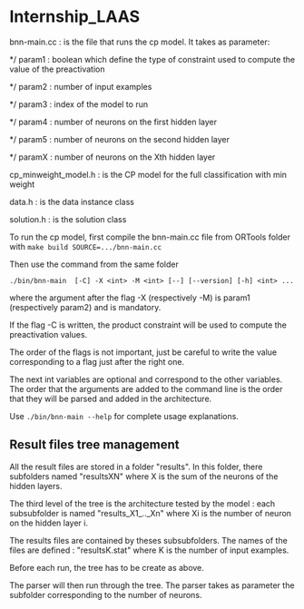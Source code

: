 # Internship_LAAS

bnn-main.cc : is the file that runs the cp model. It takes as parameter: 

 */ param1 : boolean which define the type of constraint used  to compute the value of the preactivation

 */ param2 : number of input examples 
 
 */ param3 : index of the model to run
 
 */ param4 : number of neurons on the first hidden layer
 
 */ param5 : number of neurons on the second hidden layer
 
 */ paramX : number of neurons on the Xth hidden layer
 
cp_minweight_model.h : is the CP model for the full classification with min weight 

data.h : is the data instance class

solution.h : is the solution class 

To run the cp model, first compile the bnn-main.cc file from ORTools folder with 
  `make build SOURCE=.../bnn-main.cc`
  
Then use the command from the same folder

  `./bin/bnn-main  [-C] -X <int> -M <int> [--] [--version] [-h] <int> ...`
  
 where the argument after the flag -X (respectively -M) is param1 (respectively param2) and is mandatory. 
 
If the flag -C is written, the product constraint will be used to compute the preactivation values.

The order of the flags is not important, just be careful to write the value corresponding to a flag just after the right one.

The next int variables are optional and correspond to the other variables. The order that the arguments are added to the command line is the order that they will be parsed and added in the architecture.

Use `./bin/bnn-main --help` for complete usage explanations.

## Result files tree management

All the result files are stored in a folder "results". In this folder, there subfolders named "resultsXN" where X is the sum of the neurons of the hidden layers.

The third level of the tree is the architecture tested by the model : each subsubfolder is named "results\_X1\_..\_Xn" where Xi is the number of neuron on the hidden layer i. 

The results files are contained by theses subsubfolders. The names of the files are defined : "resultsK.stat" where K is the number of input examples.

Before each run, the tree has to be create as above.

The parser will then run through the tree. The parser takes as parameter the subfolder corresponding to the number of neurons.
